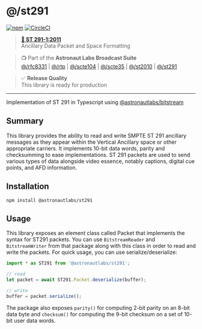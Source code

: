 # @/st291

[![npm](https://img.shields.io/npm/v/@astronautlabs/st291)](https://npmjs.com/package/@astronautlabs/st291)
[![CircleCI](https://circleci.com/gh/astronautlabs/st291.svg?style=svg)](https://circleci.com/gh/astronautlabs/st291)

> **[📜 ST 291-1:2011](https://ieeexplore.ieee.org/document/7291794)**  
> Ancillary Data Packet and Space Formatting

> 📺 Part of the **Astronaut Labs Broadcast Suite**  
> [@/rfc8331](https://github.com/astronautlabs/rfc8331) |
> [@/rtp](https://github.com/astronautlabs/rtp) |
> [@/scte104](https://github.com/astronautlabs/scte104) | 
> [@/scte35](https://github.com/astronautlabs/scte35) | 
> [@/st2010](https://github.com/astronautlabs/st2010) | 
> [@/st291](https://github.com/astronautlabs/st291)

> ✅ **Release Quality**  
> This library is ready for production

---

Implementation of ST 291 in Typescript using [@astronautlabs/bitstream](https://github.com/astronautlabs/bitstream)

## Summary 

This library provides the ability to read and write SMPTE ST 291 ancillary messages as they appear within the Vertical Ancillary space or other appropriate carriers. It implements 10-bit data words, parity and checksumming to ease implementations. ST 291 packets are used to send various types of data alongside video essence, notably captions, digital cue points, and AFD information.
## Installation

```
npm install @astronautlabs/st291
```

## Usage

This library exposes an element class called Packet that implements the syntax for ST291 packets. You can use `BitstreamReader` and `BitstreamWriter` from that package along with this class in order to read and write the packets. For quick usage, you can use serialize/deserialize:

```typescript
import * as ST291 from '@astronautlabs/st291';

// read
let packet = await ST291.Packet.deserialize(buffer);

// write
buffer = packet.serialize();
```

The package also exposes `parity()` for computing 2-bit parity on an 8-bit data byte and `checksum()` for computing the 9-bit checksum on a set of 10-bit user data words.